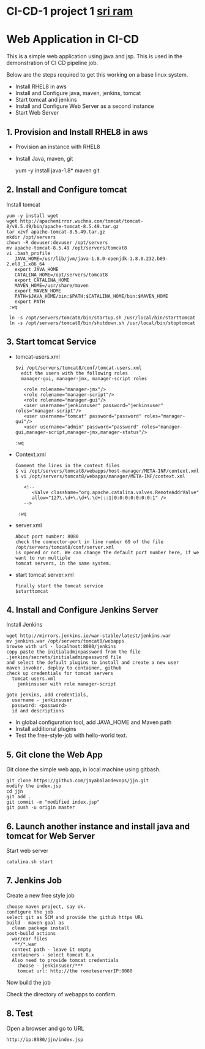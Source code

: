 # CI-CD-1 project 1 [sri ram](http://google.com)
# Web Application in CI-CD

This is a simple web application using java and jsp.
This is used in the demonstration of CI CD pipeline job. 
  
  Below are the steps required to get this working on a base linux system.
  
  - Install RHEL8 in aws
  - Install and Configure java, maven, jenkins, tomcat
  - Start tomcat and jenkins
  - Install and Configure Web Server as a second instance
  - Start Web Server
   
## 1. Provision and Install RHEL8 in aws
  
  - Provision an instance with RHEL8
  - Install Java, maven, git
  

    yum -y install java-1.8* maven git
    
    
## 2. Install and Configure tomcat
    
 Install tomcat
       
    yum -y install wget
    wget http://apachemirror.wuchna.com/tomcat/tomcat-8/v8.5.49/bin/apache-tomcat-8.5.49.tar.gz
    tar xzvf apache-tomcat-8.5.49.tar.gz
    mkdir /opt/servers
    chown -R devuser:devuser /opt/servers
    mv apache-tomcat-8.5.49 /opt/servers/tomcat8
    vi .bash_profile
       JAVA_HOME=/usr/lib/jvm/java-1.8.0-openjdk-1.8.0.232.b09-2.el8_1.x86_64
       export JAVA_HOME
       CATALINA_HOME=/opt/servers/tomcat8
       export CATALINA_HOME
       MAVEN_HOME=/usr/share/maven
       export MAVEN_HOME
       PATH=$JAVA_HOME/bin:$PATH:$CATALINA_HOME/bin:$MAVEN_HOME
       export PATH
     :wq
     
     ln -s /opt/servers/tomcat8/bin/startup.sh /usr/local/bin/starttomcat
     ln -s /opt/servers/tomcat8/bin/shutdown.sh /usr/local/bin/stoptomcat

## 3. Start tomcat Service
  - tomcat-users.xml
   
        $vi /opt/servers/tomcat8/conf/tomcat-users.xml
          edit the users with the following roles 
          manager-gui, manager-jmx, manager-script roles
          
           <role rolename="manager-jmx"/>
           <role rolename="manager-script"/>
           <role rolename="manager-gui"/>
           <user username="jenkinsuser" password="jenkinsuser" roles="manager-script"/>
           <user username="tomcat" password="password" roles="manager-gui"/>
           <user username="admin" password="password" roles="manager-gui,manager-script,manager-jmx,manager-status"/>
 
        :wq
        
   
  - Context.xml
   
        Comment the lines in the context files
        $ vi /opt/servers/tomcat8/webapps/host-manager/META-INF/context.xml
        $ vi /opt/servers/tomcat8/webapps/manager/META-INF/context.xml
 
           <!--
              <Valve className="org.apache.catalina.valves.RemoteAddrValve"
              allow="127\.\d+\.\d+\.\d+|::1|0:0:0:0:0:0:0:1" />
           -->
         
         :wq
        
  - server.xml
   
        About port number: 8080
        check the connector-port in line number 69 of the file /opt/servers/tomcat8/conf/server.xml
        is opened or not. We can change the default port number here, if we want to run multiple 
        tomcat servers, in the same system.

        
  - start tomcat server.xml
        
        Finally start the tomcat service
        $starttomcat

    
## 4. Install and Configure Jenkins Server

Install Jenkins

    wget http://mirrors.jenkins.io/war-stable/latest/jenkins.war
    mv jenkins.war /opt/servers/tomcat8/webapps
    browse with url - localhost:8080/jenkins
    copy paste the initialadminpassword from the file .jenkins/secrets/initialadminpassword file
    and select the default plugins to install and create a new user
    maven invoker, deploy to container, github
    check up credentials for tomcat servers
      tomcat-users.xml
        jenkinsuser with role manager-script 
    
    goto jenkins, add credentials,
      username - jenkinsuser
      password: <password>
      id and descriptions
    

- In global configuration tool, add JAVA_HOME and Maven path
- Install additional plugins 
- Test the free-style-job with hello-world text.


## 5. Git clone the Web App

Git clone the simple web app, in local machine using gitbash.

    git clone https://github.com/jayabalandevops/jjn.git
    modify the index.jsp
    cd jjn
    git add .
    git commit -m "modified index.jsp" 
    git push -u origin master

## 6. Launch another instance and install java and tomcat for Web Server

Start web server
    
    catalina.sh start

    
## 7. Jenkins Job

Create a new free style job

    choose maven project, say ok.
    configure the job
    select git as SCM and provide the github https URL
    build - maven goal as
      clean package install
    post-build actions
      war/ear files
       **/*.war
      context path - leave it empty
      containers - select tomcat 8.x
      Also need to provide tomcat credentials
        choose - jenkinsuser/***
        tomcat url: http://the romoteserverIP:8080
   
Now build the job

Check the directory of webapps to confirm.
    
    
## 8. Test

Open a browser and go to URL

    http://ip:8080/jjn/index.jsp
